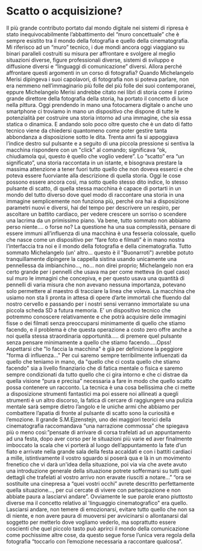 # Scatto o acquisizione?

Il più grande contributo portato dal mondo digitale nei sistemi di ripresa è stato inequivocabilmente l’abbattimento del “muro concettuale” che è sempre esistito tra il mondo della fotografia e quello della cinematografia.
Mi riferisco ad un “muro” tecnico, i due mondi ancora oggi viaggiano su binari paralleli costruiti su misura per affrontare e svolgere al meglio situazioni diverse, figure professionali diverse, sistemi di sviluppo e diffusione diversi e “linguaggi di comunicazione” diversi.
Allora perché affrontare questi argomenti in un corso di fotografia?
Quando Michelangelo Merisi dipingeva i suoi capolavori, di fotografia non si poteva parlare, non era nemmeno nell’immaginario più folle del più folle dei suoi contemporanei, eppure Michelangelo Merisi andrebbe citato nei libri di storia come il primo grande direttore della fotografia della storia, ha portato il concetto di luce nella pittura.
Oggi prendendo in mano una fotocamera digitale o anche uno smartphone ci troviamo in mano un dispositivo che dispone di tutte le potenzialità per costruire una storia intorno ad una immagine, che sia essa statica o dinamica. E andando solo poco oltre questo che è un dato di fatto tecnico viene da chiedersi quantomeno come poter gestire tanta abbondanza a disposizione sotto le dita.
Trenta anni fa si appoggiava l’indice destro sul pulsante e a seguito di una piccola pressione si sentiva la macchina rispondere con un "click" al comando; significava “ok, chiudiamola qui, questo è quello che voglio vedere”. Lo “scatto” era “un significato”, una storia raccontata in un istante, e bisognava prestare la massima attenzione a tener fuori tutto quello che non doveva esserci e che poteva essere fuorviante alla descrizione di quella storia.
Oggi le cose possono essere ancora così, ma sotto quello stesso dito indice, lo stesso pulsante di scatto, di quella stessa macchina è capace di portarti in un mondo del tutto diverso dove quel modo di raccontare una storia in una immagine semplicemente non funziona più, perché  ora hai a disposizione parametri nuovi e diversi, hai del tempo per descrivere un respiro, per ascoltare un battito cardiaco, per vedere crescere un sorriso o scendere una lacrima  da un primissimo piano.
Va bene, tutto sommato non abbiamo perso niente…. o forse no?
La questione ha una sua complessità, pensare di essere immuni all’influenza di una macchina è una fesseria colossale, quello che nasce come un dispositivo per “fare foto e filmati” è in mano nostra l’interfaccia tra noi e il mondo della fotografia e della cinematografia.
Tutto sommato Michelangelo (un' altro… questo è il "Buonarroti") avrebbe potuto tranquillamente dipingere la cappella sistina usando unicamente una pennellessa da imbianchino…, no… non direi proprio; Michelangelo non era certo grande per i pennelli che usava ma per come metteva (in quel caso) sul muro le immagini che concepiva, e per questo usava una quantità di pennelli di varia misura che non avevano nessuna importanza, potevano solo permettere al maestro di tracciare la linea che voleva.
La macchina che usiamo non sta lì pronta in attesa di opere d’arte immortali che fluendo dal nostro cervello e passando per i nostri sensi verranno immortalate su una piccola scheda SD a futura memoria. E’ un dispositivo tecnico che potremmo conoscere relativamente e che potrà acquisire delle immagini fisse o dei filmati senza preoccuparsi minimamente di quello che stiamo facendo, e il problema è che questa operazione a costo zero offre anche a noi quella stessa straordinaria opportunità….. di premere quel pulsante senza pensare minimamente a quello che stiamo facendo…..Opss! Aspettarsi che "lo faccia la macchina" è già per definizione la peggiore "forma di influenza…"
Per cui saremo sempre terribilmente influenzati da quello che teniamo in mano, da "quello che ci costa quello che stiamo facendo" sia a livello finanziario che di fatica mentale o fisica e saremo sempre condizionati da tutto quello che ci gira intorno e che ci distrae da quella visione “pura e precisa” necessaria a fare in modo che quello scatto possa contenere un racconto.
La tecnica è una cosa bellissima che ci mette a disposizione strumenti fantastici ma poi essere noi allineati a quegli strumenti è un altro discorso, la fatica di cercare di raggiungere una pulizia mentale sarà sempre dietro l’angolo e le uniche armi che abbiamo per combattere l’apatia di fronte al pulsante di scatto sono la curiosità e l’emozione.
Il grande S.M.Ejzenstejn, uno dei maggiori teorici della cinematografia raccomandava “una narrazione commossa” che spiegava più o meno così:”pensate di arrivare di corsa trafelati ad un appuntamento ad una festa, dopo aver corso per le situazioni più varie ed aver finalmente imboccato la scala che vi porterà al luogo dell’appuntamento la fate d’un fiato e arrivate nella grande sala della festa accaldati e con i battiti cardiaci a mille, istintivamente il vostro sguardo si poserà qua e là in un movimento frenetico che vi darà un'idea della situazione, poi via via che avete avuto una introduzione generale della situazione potrete soffermarsi su tutti quei dettagli che trafelati al vostro arrivo non eravate riusciti a notare…” “ora  se sostituite una cinepresa a “quei vostri occhi” avrete descritto perfettamente  quella situazione…, per cui cercate di vivere con partecipazione e non abbiate paura a lasciarvi andare”.
Ovviamente le sue parole erano piuttosto diverse ma il concetto relativo al 'linguaggio cinematografico"  era quello.
Lasciarsi andare, non temere di emozionarsi, evitare tutto quello che non sa di niente, e non avere paura di muoversi per avvicinarsi o allontanarsi dal soggetto per metterlo dove vogliamo vederlo, ma soprattutto essere coscienti che quel piccolo tasto può aprirci il mondo della comunicazione come pochissime altre cose, da questo segue forse l’unica vera regola della fotografia “toccarlo con l’emozione necessaria a raccontare qualcosa”.
